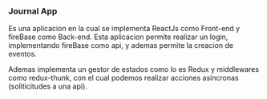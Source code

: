 ### Journal App

Es una aplicacion en la cual se implementa ReactJs como Front-end y fireBase como Back-end. Esta aplicacion permite realizar un login, implementando fireBase como api, y ademas permite la creacion de eventos.

Ademas implementa un gestor de estados como lo es Redux y middlewares como redux-thunk, con el cual podemos realizar acciones asincronas (soliticitudes a una api).
